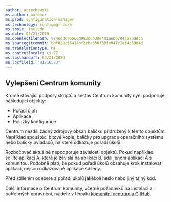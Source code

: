 ```yaml
---
author: aczechowski
ms.author: aaroncz
ms.prod: configuration-manager
ms.technology: configmgr-core
ms.topic: include
ms.date: 05/21/2019
ms.openlocfilehash: 9746dd69566ed992d6b38e4d1aeb67d4a97addcb
ms.sourcegitcommit: bbf820c35414bf2cba356f30fe047c1a34c5384d
ms.translationtype: MT
ms.contentlocale: cs-CZ
ms.lasthandoff: 04/21/2020
ms.locfileid: "81716583"
---
```

## <a name="improvements-to-community-hub"></a><a name="bkmk_hub"></a>Vylepšení Centrum komunity

<!--4224401-->

Kromě stávající podpory skriptů a sestav Centrum komunity nyní podporuje následující objekty:  

- Pořadí úloh
- Aplikace
- Položky konfigurace  

Centrum nesdílí žádný zdrojový obsah balíčku přidružený k těmto objektům. Například spouštěcí bitové kopie, balíčky pro upgrade operačního systému nebo balíčky ovladačů, na které odkazuje pořadí úkolů.

Rozbočovač aktuálně nepodporuje závislosti objektů. Pokud například sdílíte aplikaci A, která je závislá na aplikaci B, sdílí jenom aplikaci A s komunitou. Podobně platí, že pokud pořadí úkolů obsahuje krok instalovat aplikaci, nejsou odkazované aplikace sdíleny.

Před sdílením odebere z pořadí úkolů jakékoli heslo nebo jiný tajný kód.

Další informace o Centrum komunity, včetně požadavků na instalaci a potřebných oprávnění, najdete v tématu [komunitní centrum a GitHub](../../technical-preview-1904.md#community-hub-and-github).
